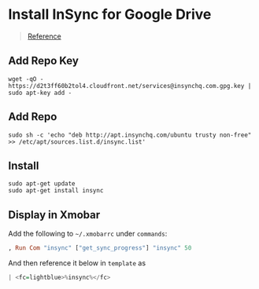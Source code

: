 # Install InSync for Google Drive

> [Reference](https://ubuntuhirek.wordpress.com/2012/11/19/install-insync-unofficial-google-docsdriver-client-on-ubuntu-via-repository/)

## Add Repo Key
```shell
wget -qO - https://d2t3ff60b2tol4.cloudfront.net/services@insynchq.com.gpg.key | sudo apt-key add -
```

## Add Repo
```shell
sudo sh -c 'echo "deb http://apt.insynchq.com/ubuntu trusty non-free" >> /etc/apt/sources.list.d/insync.list' 
```

## Install
```shell
sudo apt-get update
sudo apt-get install insync
```

## Display in Xmobar
Add the following to `~/.xmobarrc` under `commands`:
```haskell 
, Run Com "insync" ["get_sync_progress"] "insync" 50
```
And then reference it below in `template` as
```haskell
| <fc=lightblue>%insync%</fc> 
```
